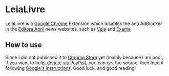 # LeiaLivre #
LeiaLivre is a [Google Chrome](https://chrome.google.com) Extension which disables the anti AdBlocker in the [Editora Abril](http://www.abril.com.br/) news websites, such as [Veja](http://veja.abril.com.br) and [Exame](http://exame.abril.com.br)

## How to use ##
Since I did not published it to [Chrome Store](https://chrome.google.com/webstore/category/extensions) yet (mainly because I am poor, if you want to help, [donate via PayPal](https://www.paypal.com/cgi-bin/webscr?cmd=_donations&business=PGM8KDNQA2BQW&lc=BR&item_name=Leia%20Livre&item_number=1&currency_code=USD&bn=PP%2dDonationsBF%3abtn_donateCC_LG%2egif%3aNonHosted)), you can get the source, then load it following [Google's instructions](https://developer.chrome.com/extensions/getstarted). Good luck, and good reading!